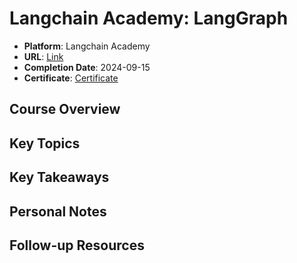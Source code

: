 # Langchain Academy: LangGraph

- **Platform**: Langchain Academy
- **URL**: [Link](https://academy.langchain.com/courses/intro-to-langgraph)
- **Completion Date**: 2024-09-15
- **Certificate**: [Certificate](../attachments/cert-langchain-academy.png)

## Course Overview

## Key Topics

## Key Takeaways

## Personal Notes

## Follow-up Resources

